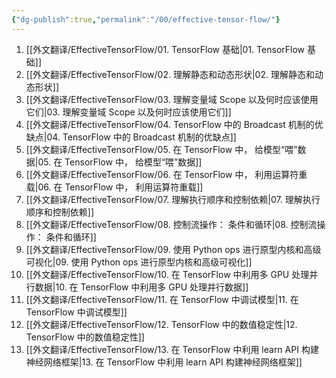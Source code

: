 ```yaml
---
{"dg-publish":true,"permalink":"/00/effective-tensor-flow/"}
---
```


1. [[外文翻译/EffectiveTensorFlow/01. TensorFlow 基础\|01. TensorFlow 基础]]
2. [[外文翻译/EffectiveTensorFlow/02. 理解静态和动态形状\|02. 理解静态和动态形状]]
3. [[外文翻译/EffectiveTensorFlow/03. 理解变量域 Scope 以及何时应该使用它们\|03. 理解变量域 Scope 以及何时应该使用它们]]
4. [[外文翻译/EffectiveTensorFlow/04. TensorFlow 中的 Broadcast 机制的优缺点\|04. TensorFlow 中的 Broadcast 机制的优缺点]]
5. [[外文翻译/EffectiveTensorFlow/05. 在 TensorFlow 中， 给模型“喂”数据\|05. 在 TensorFlow 中， 给模型“喂”数据]]
6. [[外文翻译/EffectiveTensorFlow/06. 在 TensorFlow 中， 利用运算符重载\|06. 在 TensorFlow 中， 利用运算符重载]]
7. [[外文翻译/EffectiveTensorFlow/07. 理解执行顺序和控制依赖\|07. 理解执行顺序和控制依赖]]
8. [[外文翻译/EffectiveTensorFlow/08. 控制流操作： 条件和循环\|08. 控制流操作： 条件和循环]]
9. [[外文翻译/EffectiveTensorFlow/09. 使用 Python ops 进行原型内核和高级可视化\|09. 使用 Python ops 进行原型内核和高级可视化]]
10. [[外文翻译/EffectiveTensorFlow/10. 在 TensorFlow 中利用多 GPU 处理并行数据\|10. 在 TensorFlow 中利用多 GPU 处理并行数据]]
11. [[外文翻译/EffectiveTensorFlow/11. 在 TensorFlow 中调试模型\|11. 在 TensorFlow 中调试模型]]
12. [[外文翻译/EffectiveTensorFlow/12. TensorFlow 中的数值稳定性\|12. TensorFlow 中的数值稳定性]]
13. [[外文翻译/EffectiveTensorFlow/13. 在 TensorFlow 中利用 learn API 构建神经网络框架\|13. 在 TensorFlow 中利用 learn API 构建神经网络框架]]